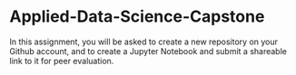 # Applied-Data-Science-Capstone
In this assignment, you will be asked to create a new repository on your Github account, and to create a Jupyter Notebook and submit a shareable link to it for peer evaluation.
